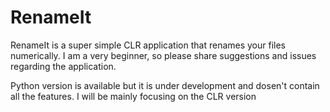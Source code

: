 # RenameIt
RenameIt is a super simple CLR application that renames your files numerically. I am a very beginner, so please share suggestions and issues regarding the application.

Python version is available but it is under development and dosen't contain all the features. I will be mainly focusing on the CLR version
